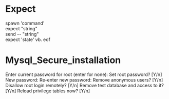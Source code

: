 # Expect  
spawn 'command'  
expect "string"  
send -- "string"  
expect 'state' vb. eof


# Mysql_Secure_installation

Enter current password for root (enter for none):
Set root password? [Y/n]
New password: 
Re-enter new password:
Remove anonymous users? [Y/n]
Disallow root login remotely? [Y/n]
Remove test database and access to it? [Y/n]
Reload privilege tables now? [Y/n]
